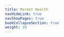 ```yaml
---
title: Market Health
navHideLink: true
navShowPages: true
bookCollapseSection: true
weight: 10
---
```


